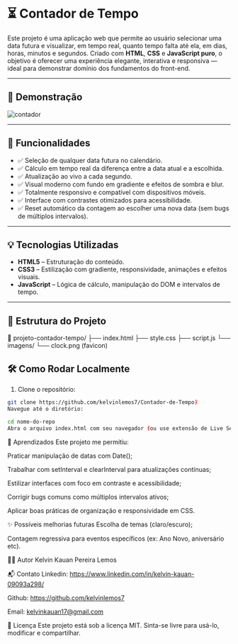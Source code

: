 # ⏳ Contador de Tempo

Este projeto é uma aplicação web que permite ao usuário selecionar uma data futura e visualizar, em tempo real, quanto tempo falta até ela, em dias, horas, minutos e segundos. Criado com **HTML**, **CSS** e **JavaScript puro**, o objetivo é oferecer uma experiência elegante, interativa e responsiva — ideal para demonstrar domínio dos fundamentos do front-end.

---

## 📸 Demonstração

![contador](https://github.com/user-attachments/assets/1ebc050c-896f-4d1c-a772-b3f9592b3252)



---

## 🚀 Funcionalidades

- ✅ Seleção de qualquer data futura no calendário.
- ✅ Cálculo em tempo real da diferença entre a data atual e a escolhida.
- ✅ Atualização ao vivo a cada segundo.
- ✅ Visual moderno com fundo em gradiente e efeitos de sombra e blur.
- ✅ Totalmente responsivo e compatível com dispositivos móveis.
- ✅ Interface com contrastes otimizados para acessibilidade.
- ✅ Reset automático da contagem ao escolher uma nova data (sem bugs de múltiplos intervalos).

---

## 💡 Tecnologias Utilizadas

- **HTML5** – Estruturação do conteúdo.
- **CSS3** – Estilização com gradiente, responsividade, animações e efeitos visuais.
- **JavaScript** – Lógica de cálculo, manipulação do DOM e intervalos de tempo.

---

## 📁 Estrutura do Projeto

📁 projeto-contador-tempo/
├── index.html
├── style.css
├── script.js
└── imagens/
└── clock.png (favicon)


## 🛠️ Como Rodar Localmente

1. Clone o repositório:

```bash
git clone https://github.com/kelvinlemos7/Contador-de-Tempo)
Navegue até o diretório:

cd nome-do-repo
Abra o arquivo index.html com seu navegador (ou use extensão de Live Server no VS Code).
```

📌 Aprendizados
Este projeto me permitiu:

Praticar manipulação de datas com Date();

Trabalhar com setInterval e clearInterval para atualizações contínuas;

Estilizar interfaces com foco em contraste e acessibilidade;

Corrigir bugs comuns como múltiplos intervalos ativos;

Aplicar boas práticas de organização e responsividade em CSS.

✨ Possíveis melhorias futuras
Escolha de temas (claro/escuro);

Contagem regressiva para eventos específicos (ex: Ano Novo, aniversário etc).

👨‍💻 Autor
Kelvin Kauan Pereira Lemos

📬 Contato
Linkedin: https://www.linkedin.com/in/kelvin-kauan-09093a298/

Github: https://github.com/kelvinlemos7

Email: kelvinkauan17@gmail.com

📄 Licença
Este projeto está sob a licença MIT.
Sinta-se livre para usá-lo, modificar e compartilhar.
